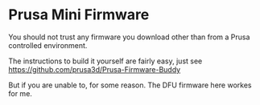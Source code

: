 # Prusa Mini Firmware

You should not trust any firmware you download other than from 
a Prusa controlled environment.

The instructions to build it yourself are fairly easy, just see
https://github.com/prusa3d/Prusa-Firmware-Buddy

But if you are unable to, for some reason. The DFU firmware here 
workes for me.
